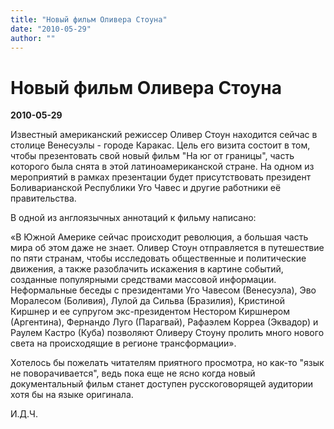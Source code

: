 ```yaml
---
title: "Новый фильм Оливера Стоуна"
date: "2010-05-29"
author: ""
---
```


# Новый фильм Оливера Стоуна

**2010-05-29** 

Известный американский режиссер Оливер Стоун находится сейчас в столице Венесуэлы - городе Каракас. Цель его визита состоит в том, чтобы презентовать свой новый фильм "На юг от границы", часть которого была снята в этой латиноамериканской стране. На одном из мероприятий в рамках презентации будет присутствовать президент Боливарианской Республики Уго Чавес и другие работники её правительства.

В одной из англоязычных аннотаций к фильму написано:

«В Южной Америке сейчас происходит революция, а большая часть мира об этом даже не знает. Оливер Стоун отправляется в путешествие по пяти странам, чтобы исследовать общественные и политические движения, а также разоблачить искажения в картине событий, созданные популярными средствами массовой информации. Неформальные беседы с президентами Уго Чавесом (Венесуэла), Эво Моралесом (Боливия), Лулой да Сильва (Бразилия), Кристиной Киршнер и ее супругом экс-президентом Нестором Киршнером (Аргентина), Фернандо Луго (Парагвай), Рафаэлем Корреа (Эквадор) и Раулем Кастро (Куба) позволяют Оливеру Стоуну пролить много нового света на происходящие в регионе трансформации».

Хотелось бы пожелать читателям приятного просмотра, но как-то "язык не поворачивается", ведь пока еще не ясно когда новый документальный фильм станет доступен русскоговорящей аудитории хотя бы на языке оригинала.

И.Д.Ч.